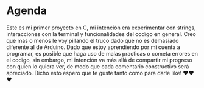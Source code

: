# Agenda
Este es mi primer proyecto en C, mi intención era experimentar con strings, interacciones con la terminal y funcionalidades del codigo en general.
Creo que mas o menos le voy pillando el truco dado que no es demasiado diferente al de Arduino.
Dado que estoy aprendiendo por mi cuenta a programar, es posible que haga uso de malas practicas o cometa errores en el codigo, sin embargo, mi intención va más allá de compartir mi progreso con quien lo quiera ver, de modo que cada comentario constructivo será apreciado.
Dicho esto espero que te guste tanto como para darle like!
❤️❤️❤️
